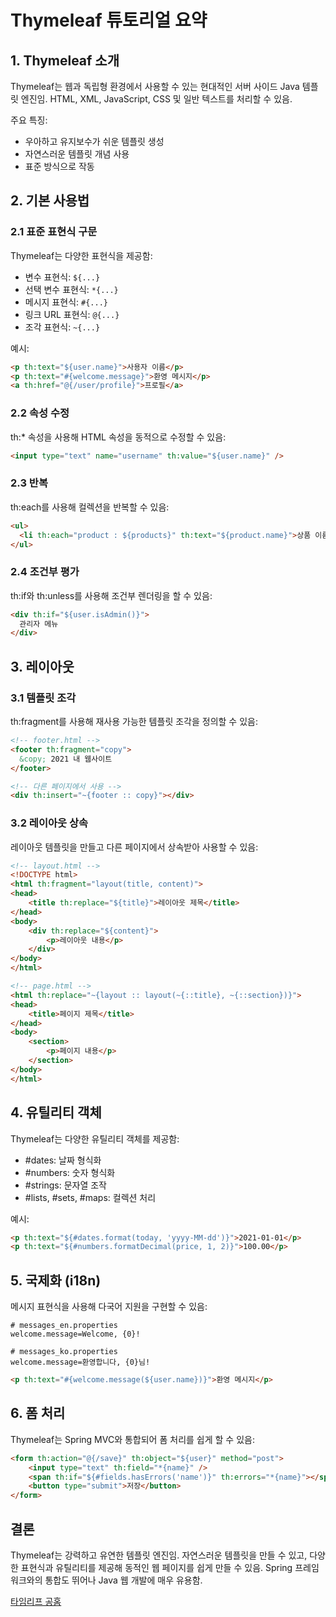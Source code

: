 # Thymeleaf 튜토리얼 요약

## 1. Thymeleaf 소개

Thymeleaf는 웹과 독립형 환경에서 사용할 수 있는 현대적인 서버 사이드 Java 템플릿 엔진임. HTML, XML, JavaScript, CSS 및 일반 텍스트를 처리할 수 있음.

주요 특징:
- 우아하고 유지보수가 쉬운 템플릿 생성
- 자연스러운 템플릿 개념 사용
- 표준 방식으로 작동

## 2. 기본 사용법

### 2.1 표준 표현식 구문

Thymeleaf는 다양한 표현식을 제공함:

- 변수 표현식: `${...}`
- 선택 변수 표현식: `*{...}`
- 메시지 표현식: `#{...}`
- 링크 URL 표현식: `@{...}`
- 조각 표현식: `~{...}`

예시:
```html
<p th:text="${user.name}">사용자 이름</p>
<p th:text="#{welcome.message}">환영 메시지</p>
<a th:href="@{/user/profile}">프로필</a>
```

### 2.2 속성 수정

th:* 속성을 사용해 HTML 속성을 동적으로 수정할 수 있음:

```html
<input type="text" name="username" th:value="${user.name}" />
```

### 2.3 반복

th:each를 사용해 컬렉션을 반복할 수 있음:

```html
<ul>
  <li th:each="product : ${products}" th:text="${product.name}">상품 이름</li>
</ul>
```

### 2.4 조건부 평가

th:if와 th:unless를 사용해 조건부 렌더링을 할 수 있음:

```html
<div th:if="${user.isAdmin()}">
  관리자 메뉴
</div>
```

## 3. 레이아웃

### 3.1 템플릿 조각

th:fragment를 사용해 재사용 가능한 템플릿 조각을 정의할 수 있음:

```html
<!-- footer.html -->
<footer th:fragment="copy">
  &copy; 2021 내 웹사이트
</footer>

<!-- 다른 페이지에서 사용 -->
<div th:insert="~{footer :: copy}"></div>
```

### 3.2 레이아웃 상속

레이아웃 템플릿을 만들고 다른 페이지에서 상속받아 사용할 수 있음:

```html
<!-- layout.html -->
<!DOCTYPE html>
<html th:fragment="layout(title, content)">
<head>
    <title th:replace="${title}">레이아웃 제목</title>
</head>
<body>
    <div th:replace="${content}">
        <p>레이아웃 내용</p>
    </div>
</body>
</html>

<!-- page.html -->
<html th:replace="~{layout :: layout(~{::title}, ~{::section})}">
<head>
    <title>페이지 제목</title>
</head>
<body>
    <section>
        <p>페이지 내용</p>
    </section>
</body>
</html>
```

## 4. 유틸리티 객체

Thymeleaf는 다양한 유틸리티 객체를 제공함:

- #dates: 날짜 형식화
- #numbers: 숫자 형식화
- #strings: 문자열 조작
- #lists, #sets, #maps: 컬렉션 처리

예시:
```html
<p th:text="${#dates.format(today, 'yyyy-MM-dd')}">2021-01-01</p>
<p th:text="${#numbers.formatDecimal(price, 1, 2)}">100.00</p>
```

## 5. 국제화 (i18n)

메시지 표현식을 사용해 다국어 지원을 구현할 수 있음:

```properties
# messages_en.properties
welcome.message=Welcome, {0}!

# messages_ko.properties
welcome.message=환영합니다, {0}님!
```

```html
<p th:text="#{welcome.message(${user.name})}">환영 메시지</p>
```

## 6. 폼 처리

Thymeleaf는 Spring MVC와 통합되어 폼 처리를 쉽게 할 수 있음:

```html
<form th:action="@{/save}" th:object="${user}" method="post">
    <input type="text" th:field="*{name}" />
    <span th:if="${#fields.hasErrors('name')}" th:errors="*{name}"></span>
    <button type="submit">저장</button>
</form>
```

## 결론

Thymeleaf는 강력하고 유연한 템플릿 엔진임. 자연스러운 템플릿을 만들 수 있고, 다양한 표현식과 유틸리티를 제공해 동적인 웹 페이지를 쉽게 만들 수 있음. Spring 프레임워크와의 통합도 뛰어나 Java 웹 개발에 매우 유용함.


[타임리프 공홈](https://www.thymeleaf.org/doc/tutorials/3.0/usingthymeleaf.html#the-thref-attribute)